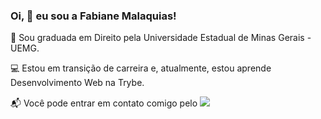 ###  Oi, 👋  eu sou a Fabiane Malaquias!

🌱  Sou graduada em Direito pela Universidade Estadual de Minas Gerais - UEMG.

💻 Estou em transição de carreira e, atualmente, estou aprende Desenvolvimento Web na Trybe.

📬 Você pode entrar em contato comigo pelo <a href="https://www.linkedin.com/in/fabiane-malaquias-00287a228/" target="_blank"><img src="https://img.shields.io/badge/-LinkedIn-%230077B5?style=for-the-badge&logo=linkedin&logoColor=white" target="_blank"></a>       
          
